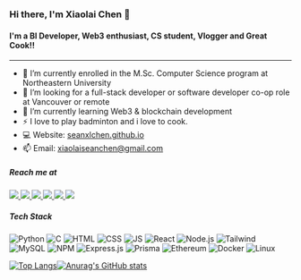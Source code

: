 ### Hi there, I'm Xiaolai Chen 👋

<!--
**SeanXLChen/SeanXLChen** is a ✨ _special_ ✨ repository because its `README.md` (this file) appears on your GitHub profile.

Here are some ideas to get you started:

- 🔭 I’m currently working on ...
- 🌱 I’m currently learning ...
- 👯 I’m looking to collaborate on ...
- 🤔 I’m looking for help with ...
- 💬 Ask me about ...
- 📫 How to reach me: ...
- 😄 Pronouns: ...
- ⚡ Fun fact: ...
-->

#### I'm a BI Developer, Web3 enthusiast, CS student, Vlogger and Great Cook!!
---
- 🔭 I’m currently enrolled in the M.Sc. Computer Science program at Northeastern University 
- 👯 I’m looking for a full-stack developer or software developer co-op role at Vancouver or remote
- 🌱 I’m currently learning Web3 & blockchain development
- ⚡ I love to play badminton and i love to cook.
- 💻 Website: <a href="https://seanxlchen.github.io/html-portfolio/">seanxlchen.github.io</a>
- 📫 Email: xiaolaiseanchen@gmail.com


##### Reach me at

<a href="mailto:xiaolaiseanchen@gmail.com" rel="nofollow">
<img src="https://img.shields.io/badge/Gmail-D14836?style=for-the-badge&logo=gmail&logoColor=white" />
</a>  

<a href="https://www.linkedin.com/in/xiaolai-sean-chen/" rel="nofollow">
<img src="https://img.shields.io/badge/LinkedIn-0077B5?style=for-the-badge&logo=linkedin&logoColor=white" />
</a>  

<a href="https://www.facebook.com/profile.php?id=100004368102049" rel="nofollow">
<img src="https://img.shields.io/badge/Facebook-1877F2?style=for-the-badge&logo=facebook&logoColor=white" />
</a>   

  <a href="https://wa.me/17788737704" rel="nofollow">
<img src="https://img.shields.io/badge/WhatsApp-25D366?style=for-the-badge&logo=WhatsApp&logoColor=white" />
</a>   

  <a href="https://twitter.com/FishBallSLC" rel="nofollow">
<img src="https://img.shields.io/badge/Twitter-1DA1F2?style=for-the-badge&logo=twitter&logoColor=white" />
</a>   

  <a href="weixin://dl/chat?BTC2580731" rel="nofollow">
<img src="https://img.shields.io/badge/WeChat-07C160?style=for-the-badge&logo=wechat&logoColor=white" />
</a>  

##### Tech Stack
<img alt="Python" src="https://img.shields.io/badge/Python-FFD43B?style=for-the-badge&logo=python&logoColor=blue" /> <img alt="C" src="https://img.shields.io/badge/C-00599C?style=for-the-badge&logo=c&logoColor=white" /> <img alt="HTML" src="https://img.shields.io/badge/HTML5-E34F26?style=for-the-badge&logo=html5&logoColor=white" /> <img alt="CSS" src="https://img.shields.io/badge/CSS3-1572B6?style=for-the-badge&logo=css3&logoColor=white" /> <img alt="JS" src="https://img.shields.io/badge/JavaScript-323330?style=for-the-badge&logo=javascript&logoColor=F7DF1E" /> <img alt="React" src="https://img.shields.io/badge/React-20232A?style=for-the-badge&logo=react&logoColor=61DAFB" /> <img alt="Node.js" src="https://img.shields.io/badge/Node%20js-339933?style=for-the-badge&logo=nodedotjs&logoColor=white" /> <img alt="Tailwind" src="https://img.shields.io/badge/Tailwind_CSS-38B2AC?style=for-the-badge&logo=tailwind-css&logoColor=white" /> <img alt="MySQL" src="https://img.shields.io/badge/MySQL-005C84?style=for-the-badge&logo=mysql&logoColor=white" /> <img alt="NPM" src="https://img.shields.io/badge/npm-CB3837?style=for-the-badge&logo=npm&logoColor=white" /> <img alt="Express.js" src="https://img.shields.io/badge/Express%20js-000000?style=for-the-badge&logo=express&logoColor=white" /> <img alt="Prisma" src="https://img.shields.io/badge/Prisma-3982CE?style=for-the-badge&logo=Prisma&logoColor=white" /> <img alt="Ethereum" src="https://img.shields.io/badge/Ethereum-3C3C3D?style=for-the-badge&logo=Ethereum&logoColor=white" /> <img alt="Docker" src="https://img.shields.io/badge/Docker-2CA5E0?style=for-the-badge&logo=docker&logoColor=white" /> <img alt="Linux" src="https://img.shields.io/badge/Linux-FCC624?style=for-the-badge&logo=linux&logoColor=black" />

[![Top Langs](https://github-readme-stats.vercel.app/api/top-langs/?username=SeanXLChen&layout=compact)](https://github.com/anuraghazra/github-readme-stats)[![Anurag's GitHub stats](https://github-readme-stats.vercel.app/api?username=SeanXLChen)](https://github.com/anuraghazra/github-readme-stats)
